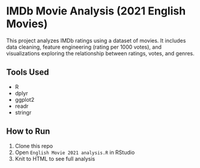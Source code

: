 # IMDb Movie Analysis (2021 English Movies)

This project analyzes IMDb ratings using a dataset of movies.
It includes data cleaning, feature engineering (rating per 1000 votes),
and visualizations exploring the relationship between ratings, votes, and genres.

## Tools Used
- R
- dplyr
- ggplot2
- readr
- stringr

## How to Run
1. Clone this repo
2. Open `English Movie 2021 analysis.R` in RStudio
3. Knit to HTML to see full analysis
